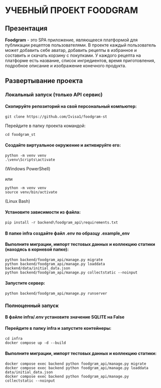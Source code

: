 # УЧЕБНЫЙ ПРОЕКТ FOODGRAM

## Презентация

**Foodgram** - это SPA приложение, являющееся платформой для публикации рецептов пользователями. В проекте каждый пользователь может добавить себе аватар, добавить рецепты в избранное и составить и скачать корзину с покупками. У каждого рецепта на платформе есть название, список ингредиентов, время приготовления, подробное описание и изображение конечного продукта.

## Развертывание проекта

### Локальный запуск (только API сервис)

#### Скопируйте репозиторий на свой персональный компьютер:
 
```
git clone https://github.com/Ivisa1/foodgram-st
```
Перейдите в папку проекта командой:
```
cd foodgram_st
```

#### Создайте виртуальное окружение и активируйте его:

```
python -m venv venv
.\venv\Scripts\activate
```
(Windows PowerShell) \
\
или
```
python -m venv venv
source venv/bin/activate
```
(Linux Bash)

#### Установите зависимости из файла:

```
pip install -r backend\foodgram_api\requirements.txt
```

#### В папке infra создайте файл .env по образцу .example_env

#### Выполните миграции, импорт тестовых данных и коллекцию статики (находясь в корневой папке):

```
python backend/foodgram_api/manage.py migrate
python backend/foodgram_api/manage.py loaddata backend/data/initial_data.json
python backend/foodgram_api/manage.py collectstatic --noinput
```

#### Запустите сервер:

```
python backend/foodgram_api/manage.py runserver
```

### Полноценный запуск

#### В файле infra/.env установите значение SQLITE на False

#### Перейдите в папку infra и запустите контейнеры:

```
cd infra
docker compose up -d --build
```

#### Выполните миграции, импорт тестовых данных и коллекцию статики:

```
docker compose exec backend python foodgram_api/manage.py migrate
docker compose exec backend python foodgram_api/manage.py loaddata data/initial_data.json
docker compose exec backend python foodgram_api/manage.py collectstatic --noinput
```